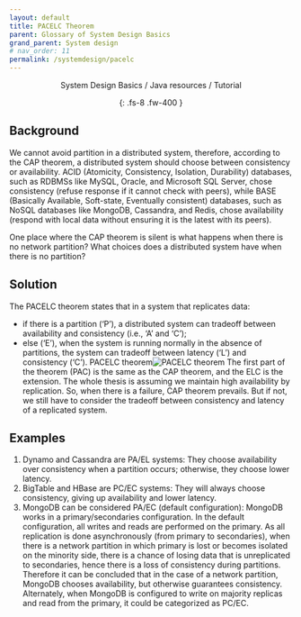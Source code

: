 ```yaml
---
layout: default
title: PACELC Theorem
parent: Glossary of System Design Basics
grand_parent: System design
# nav_order: 11
permalink: /systemdesign/pacelc
---
```

<div align="center" markdown="1">
System Design Basics / Java resources / Tutorial

{: .fs-8 .fw-400 }
</div>

## Background
We cannot avoid partition in a distributed system, therefore, according to the CAP theorem, a distributed system should choose between consistency or availability. ACID (Atomicity, Consistency, Isolation, Durability) databases, such as RDBMSs like MySQL, Oracle, and Microsoft SQL Server, chose consistency (refuse response if it cannot check with peers), while BASE (Basically Available, Soft-state, Eventually consistent) databases, such as NoSQL databases like MongoDB, Cassandra, and Redis, chose availability (respond with local data without ensuring it is the latest with its peers).

One place where the CAP theorem is silent is what happens when there is no network partition? What choices does a distributed system have when there is no partition?

## Solution
The PACELC theorem states that in a system that replicates data:

* if there is a partition (‘P’), a distributed system can tradeoff between availability and consistency (i.e., ‘A’ and ‘C’);
* else (‘E’), when the system is running normally in the absence of partitions, the system can tradeoff between latency (‘L’) and consistency (‘C’).
PACELC theorem![PACELC theorem](https://raw.githubusercontent.com/JavaLvivDev/prog-resources/master/resources/pacelc.png)
The first part of the theorem (PAC) is the same as the CAP theorem, and the ELC is the extension. The whole thesis is assuming we maintain high availability by replication. So, when there is a failure, CAP theorem prevails. But if not, we still have to consider the tradeoff between consistency and latency of a replicated system.

## Examples
1. Dynamo and Cassandra are PA/EL systems: They choose availability over consistency when a partition occurs; otherwise, they choose lower latency.
2. BigTable and HBase are PC/EC systems: They will always choose consistency, giving up availability and lower latency.
3. MongoDB can be considered PA/EC (default configuration): MongoDB works in a primary/secondaries configuration. In the default configuration, all writes and reads are performed on the primary. As all replication is done asynchronously (from primary to secondaries), when there is a network partition in which primary is lost or becomes isolated on the minority side, there is a chance of losing data that is unreplicated to secondaries, hence there is a loss of consistency during partitions. Therefore it can be concluded that in the case of a network partition, MongoDB chooses availability, but otherwise guarantees consistency. Alternately, when MongoDB is configured to write on majority replicas and read from the primary, it could be categorized as PC/EC.